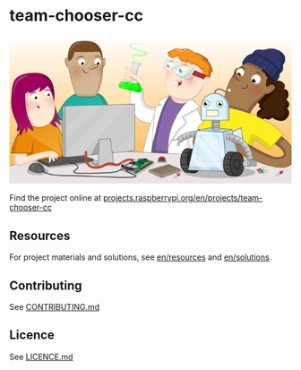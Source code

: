 # team-chooser-cc

![team-chooser-cc](banner.png)

Find the project online at [projects.raspberrypi.org/en/projects/team-chooser-cc](https://projects.raspberrypi.org/en/projects/team-chooser-cc)

## Resources
For project materials and solutions, see [en/resources](https://github.com/raspberrypilearning/team-chooser-cc/tree/master/en/resources) and [en/solutions](https://github.com/raspberrypilearning/team-chooser-cc/tree/master/en/solutions).

## Contributing
See [CONTRIBUTING.md](CONTRIBUTING.md)

## Licence
 See [LICENCE.md](LICENCE.md)